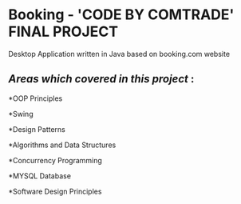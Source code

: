 # Booking - 'CODE BY COMTRADE' FINAL PROJECT 

Desktop Application written in Java based on booking.com website


  *Areas which covered in this project* :
   ---
   
  *OOP Principles
  
  *Swing

  *Design Patterns

  *Algorithms and Data Structures

  *Concurrency Programming

  *MYSQL Database

  *Software Design Principles
  
  
